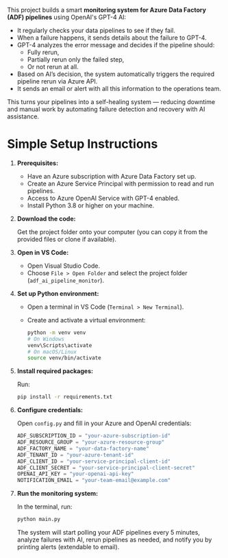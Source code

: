 This project builds a smart **monitoring system for Azure Data Factory (ADF) pipelines** using OpenAI's GPT-4 AI:

- It regularly checks your data pipelines to see if they fail.
- When a failure happens, it sends details about the failure to GPT-4.
- GPT-4 analyzes the error message and decides if the pipeline should:
  - Fully rerun,
  - Partially rerun only the failed step,
  - Or not rerun at all.
- Based on AI’s decision, the system automatically triggers the required pipeline rerun via Azure API.
- It sends an email or alert with all this information to the operations team.

This turns your pipelines into a self-healing system — reducing downtime and manual work by automating failure detection and recovery with AI assistance.

# Simple Setup Instructions

1. **Prerequisites:**
   - Have an Azure subscription with Azure Data Factory set up.
   - Create an Azure Service Principal with permission to read and run pipelines.
   - Access to Azure OpenAI Service with GPT-4 enabled.
   - Install Python 3.8 or higher on your machine.

2. **Download the code:**

   Get the project folder onto your computer (you can copy it from the provided files or clone if available).

3. **Open in VS Code:**

   - Open Visual Studio Code.
   - Choose `File > Open Folder` and select the project folder (`adf_ai_pipeline_monitor`).

4. **Set up Python environment:**

   - Open a terminal in VS Code (`Terminal > New Terminal`).
   - Create and activate a virtual environment:

     ```bash
     python -m venv venv
     # On Windows
     venv\Scripts\activate
     # On macOS/Linux
     source venv/bin/activate
     ```

5. **Install required packages:**

   Run:

   ```bash
   pip install -r requirements.txt
   ```

6. **Configure credentials:**

   Open `config.py` and fill in your Azure and OpenAI credentials:

   ```python
   ADF_SUBSCRIPTION_ID = "your-azure-subscription-id"
   ADF_RESOURCE_GROUP = "your-azure-resource-group"
   ADF_FACTORY_NAME = "your-data-factory-name"
   ADF_TENANT_ID = "your-azure-tenant-id"
   ADF_CLIENT_ID = "your-service-principal-client-id"
   ADF_CLIENT_SECRET = "your-service-principal-client-secret"
   OPENAI_API_KEY = "your-openai-api-key"
   NOTIFICATION_EMAIL = "your-team-email@example.com"
   ```

7. **Run the monitoring system:**

   In the terminal, run:

   ```bash
   python main.py
   ```

   The system will start polling your ADF pipelines every 5 minutes, analyze failures with AI, rerun pipelines as needed, and notify you by printing alerts (extendable to email).
